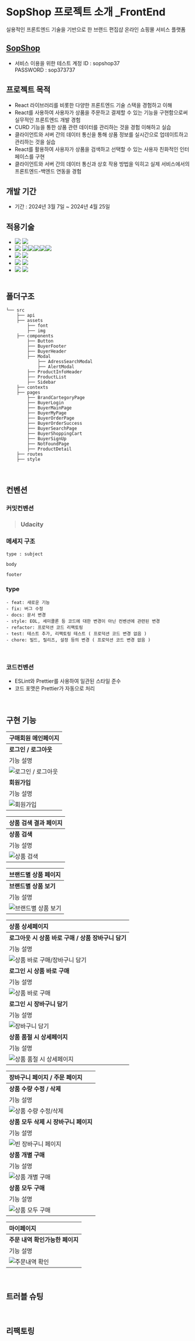 # SopShop 프로젝트 소개 \_FrontEnd

실용적인 프론트엔드 기술을 기반으로 한 브랜드 편집샵 온라인 쇼핑몰 서비스 플랫폼
<br/>

## [SopShop](https://sopshop.netlify.app/)

- 서비스 이용을 위한 테스트 계정
  ID : sopshop37 <br/>
  PASSWORD : sop373737
  <br/>

## 프로젝트 목적

- React 라이브러리를 비롯한 다양한 프론트엔드 기술 스택을 경험하고 이해
- React를 사용하여 사용자가 상품을 주문하고 결제할 수 있는 기능을 구현함으로써 실무적인 프론트엔드 개발 경험
- CURD 기능을 통한 상품 관련 데이터를 관리하는 것을 경험 이해하고 실습
- 클라이언트와 서버 간의 데이터 통신을 통해 상품 정보를 실시간으로 업데이트하고 관리하는 것을 실습
- React를 활용하여 사용자가 상품을 검색하고 선택할 수 있는 사용자 친화적인 인터페이스를 구현
- 클라이언트와 서버 간의 데이터 통신과 상호 작용 방법을 익히고 실제 서비스에서의 프론트엔드-백엔드 연동을 경험
  <br/>

## 개발 기간

- 기간 : 2024년 3월 7일 ~ 2024년 4월 25일
  <br/>

## 적용기술

- <img src="https://img.shields.io/badge/LANGUAGE-%23121011?style=for-the-badge"> <img src="https://img.shields.io/badge/javascript-%23323330.svg?style=for-the-badge&logo=javascript&logoColor=%23F7DF1E"><br/>
- <img src="https://img.shields.io/badge/LIBRARY-%23121011?style=for-the-badge"> <img src="https://img.shields.io/badge/react-%2320232a.svg?style=for-the-badge&logo=react&logoColor=%2361DAFB"><img src="https://img.shields.io/badge/Context--Api-000000?style=for-the-badge&logo=react"><img src="https://img.shields.io/badge/React%20Hook%20Form-%23EC5990.svg?style=for-the-badge&logo=reacthookform&logoColor=white"><img src="https://img.shields.io/badge/React_Router-CA4245?style=for-the-badge&logo=react-router&logoColor=white"><img src="https://img.shields.io/badge/styled--components-DB7093?style=for-the-badge&logo=styled-components&logoColor=white"/><br/>
- <img src="https://img.shields.io/badge/IDE/EDITOR-%23121011?style=for-the-badge"> <img src="https://img.shields.io/badge/Visual%20Studio%20Code-0078d7.svg?style=for-the-badge&logo=visual-studio-code&logoColor=white"><br/>
- <img src="https://img.shields.io/badge/VERSIONCONTROL-%23121011?style=for-the-badge"> <img src="https://img.shields.io/badge/github-%23121011.svg?style=for-the-badge&logo=github&logoColor=white"><br/>
- <img src="https://img.shields.io/badge/DESIGN -%23121011?style=for-the-badge"> <img src="https://img.shields.io/badge/figma-%23F24E1E.svg?style=for-the-badge&logo=figma&logoColor=white"><br/>
  <br/>

## 폴더구조

```
└── src
    ├── api
    ├── assets
        ├── font
        ├── img
    ├── components
        ├── Button
        ├── BuyerFooter
        ├── BuyerHeader
        ├── Modal
            ├── AdressSearchModal
            ├── AlertModal
        ├── ProductInfoHeader
        ├── ProductList
        ├── Sidebar
    ├── contexts
    ├── pages
        ├── BrandCartegoryPage
        ├── BuyerLogin
        ├── BuyerMainPage
        ├── BuyerMyPage
        ├── BuyerOrderPage
        ├── BuyerOrderSuccess
        ├── BuyerSearchPage
        ├── BuyerShoppingCart
        ├── BuyerSignUp
        ├── NotFoundPage
        ├── ProductDetail
    ├── routes
    ├── style
```

<br/>

## 컨벤션

### 커밋컨벤션

> ### Udacity

### 메세지 구조

```
type : subject

body

footer
```

### type

    - feat: 새로운 기능
    - fix: 버그 수정
    - docs: 문서 변경
    - style: EOL, 세미콜론 등 코드에 대한 변경이 아닌 컨벤션에 관련된 변경
    - refactor: 프로덕션 코드 리팩토링
    - test: 테스트 추가, 리팩토링 테스트 ( 프로덕션 코드 변경 없음 )
    - chore: 빌드, 릴리즈, 설정 등의 변경 ( 프로덕션 코드 변경 없음 )

<br/>
 
### 코드컨벤션
- ESLint와 Prettier를 사용하여 일관된 스타일 준수
- 코드 포맷은 Prettier가 자동으로 처리
<br/>

## 구현 기능

| 구매회원 메인페이지                               |
| :------------------------------------------------ |
| **로그인 / 로그아웃**                             |
| 기능 설명                                         |
| ![로그인 / 로그아웃](/public/gif/LoginLogout.gif) |
| **회원가입**                                      |
| 기능 설명                                         |
| ![회원가입]()                                     |

| 상품 검색 결과 페이지                         |
| :-------------------------------------------- |
| **상품 검색**                                 |
| 기능 설명                                     |
| ![상품 검색](./public/gif//ProductSearch.gif) |

| 브랜드별 상품 페이지                                                 |
| :------------------------------------------------------------------- |
| **브랜드별 상품 보기**                                               |
| 기능 설명                                                            |
| ![브랜드별 상품 보기](./public/gif//View%20Product%20by%20brand.gif) |

| 상품 상세페이지                                                                    |
| :--------------------------------------------------------------------------------- |
| **로그아웃 시 상품 바로 구매 / 상품 장바구니 담기**                                |
| 기능 설명                                                                          |
| ![상품 바로 구매/장바구니 담기](./public//gif//Login%20Direct%20Button%20Menu.gif) |
| **로그인 시 상품 바로 구매**                                                       |
| 기능 설명                                                                          |
| ![상품 바로 구매](./public//gif//Login%20Direct%20Buy.gif)                         |
| **로그인 시 장바구니 담기**                                                        |
| 기능 설명                                                                          |
| ![장바구니 담기](./public//gif//Login%20Shoppingcart.gif)                          |
| **상품 품절 시 상세페이지**                                                        |
| 기능 설명                                                                          |
| ![상품 품절 시 상세페이지](./public//gif/Soldout.gif)                              |

| 장바구니 페이지 / 주문 페이지                                                |
| :--------------------------------------------------------------------------- |
| **상품 수량 수정 / 삭제**                                                    |
| 기능 설명                                                                    |
| ![상품 수량 수정/삭제](./public//gif/ShoppingCartList%20Modify%20Delete.gif) |
| **상품 모두 삭제 시 장바구니 페이지**                                        |
| 기능 설명                                                                    |
| ![빈 장바구니 페이지](./public//gif//Empty%20ShoppingCart.gif)               |
| **상품 개별 구매**                                                           |
| 기능 설명                                                                    |
| ![상품 개별 구매](./public//gif//CartOneOrder.gif)                           |
| **상품 모두 구매**                                                           |
| 기능 설명                                                                    |
| ![상품 모두 구매](./public//gif//CartAllOrder.gif)                           |

| 마이페이지                                  |
| :------------------------------------------ |
| **주문 내역 확인가능한 페이지**             |
| 기능 설명                                   |
| ![주문내역 확인](./public//gif//MyPage.gif) |

<br/>

## 트러블 슈팅

<br/>

## 리팩토링

<br/>
